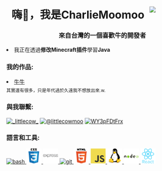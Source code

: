 <h1 align="center">嗨👋，我是CharlieMoomoo<img align="right" src="https://charlie-moomoo.github.io/cowscratch.png" width="128px" /></h1>
<h3 align="center">來自台灣的一個喜歡牛的開發者</h3>

<p align="left">
  <!--li> 我正在使用<strong>Roblox</strong>學習<strong>Lua</strong></li-->
  <li> 我正在透過<strong>修改Minecraft插件</strong>學習<strong>Java</strong></li>
</p>

<h3 align="left">我的作品:</h3>
<p align="left">
  <li> <a href="https://github.com/littlecow-moo/discord">牛牛</a> </li>
  <sub> 其實還有很多，只是年代過於久遠我不想放出來.w. </sub>
</p>

<h3 align="left">與我聯繫:</h3>
<p align="left">
<a href="https://twitter.com/_littlecow_" target="blank"><img align="center" src="https://raw.githubusercontent.com/rahuldkjain/github-profile-readme-generator/master/src/images/icons/Social/twitter.svg" alt="_littlecow_" height="30" width="40" /></a>
<a href="https://www.youtube.com/@littlecowmoo" target="blank"><img align="center" src="https://raw.githubusercontent.com/rahuldkjain/github-profile-readme-generator/master/src/images/icons/Social/youtube.svg" alt="@littlecowmoo" height="30" width="40" /></a>
<a href="https://discord.gg/WY3pFDtFrx" target="blank"><img align="center" src="https://raw.githubusercontent.com/rahuldkjain/github-profile-readme-generator/master/src/images/icons/Social/discord.svg" alt="WY3pFDtFrx" height="30" width="40" /></a>
</p>

<h3 align="left">語言和工具:</h3>
<p align="left"> <a href="https://www.gnu.org/software/bash/" target="_blank" rel="noreferrer"> <img src="https://www.vectorlogo.zone/logos/gnu_bash/gnu_bash-icon.svg" alt="bash" width="40" height="40"/> </a> <a href="https://www.w3schools.com/css/" target="_blank" rel="noreferrer"> <img src="https://raw.githubusercontent.com/devicons/devicon/master/icons/css3/css3-original-wordmark.svg" alt="css3" width="40" height="40"/> </a> <a href="https://expressjs.com" target="_blank" rel="noreferrer"> <img src="https://raw.githubusercontent.com/devicons/devicon/master/icons/express/express-original-wordmark.svg" alt="express" width="40" height="40"/> </a> <a href="https://git-scm.com/" target="_blank" rel="noreferrer"> <img src="https://www.vectorlogo.zone/logos/git-scm/git-scm-icon.svg" alt="git" width="40" height="40"/> </a> <a href="https://www.w3.org/html/" target="_blank" rel="noreferrer"> <img src="https://raw.githubusercontent.com/devicons/devicon/master/icons/html5/html5-original-wordmark.svg" alt="html5" width="40" height="40"/> </a> <a href="https://developer.mozilla.org/en-US/docs/Web/JavaScript" target="_blank" rel="noreferrer"> <img src="https://raw.githubusercontent.com/devicons/devicon/master/icons/javascript/javascript-original.svg" alt="javascript" width="40" height="40"/> </a> <a href="https://www.linux.org/" target="_blank" rel="noreferrer"> <img src="https://raw.githubusercontent.com/devicons/devicon/master/icons/linux/linux-original.svg" alt="linux" width="40" height="40"/> </a> <a href="https://nodejs.org" target="_blank" rel="noreferrer"> <img src="https://raw.githubusercontent.com/devicons/devicon/master/icons/nodejs/nodejs-original-wordmark.svg" alt="nodejs" width="40" height="40"/> </a> <a href="https://reactjs.org/" target="_blank" rel="noreferrer"> <img src="https://raw.githubusercontent.com/devicons/devicon/master/icons/react/react-original-wordmark.svg" alt="react" width="40" height="40"/> </a> </p>
